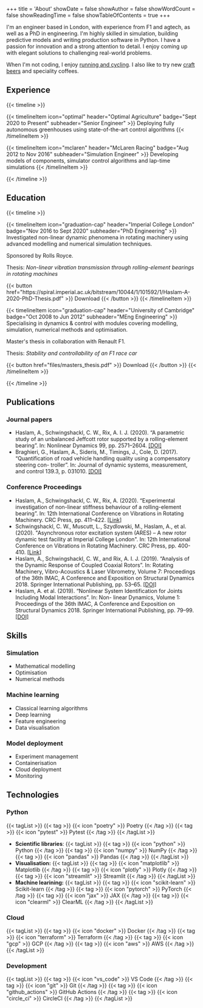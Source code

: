 +++
title = 'About'
showDate = false
showAuthor = false
showWordCount = false
showReadingTime = false
showTableOfContents = true
+++

I'm an engineer based in London, with experience from F1 and agtech, as well as a PhD in engineering. I'm highly skilled in simulation, building predictive models and writing production software in Python. I have a passion for innovation and a strong attention to detail. I enjoy coming up with elegant solutions to challenging real-world problems.

When I'm not coding, I enjoy [running and cycling](https://www.strava.com/athletes/alex_haslam). I also like to try new [craft beers](https://untappd.com/user/alexharryh) and speciality coffees.

## Experience

{{< timeline >}}

{{< timelineItem icon="optimal" header="Optimal Agriculture" badge="Sept 2020 to Present" subheader="Senior Engineer" >}}
Deploying fully autonomous greenhouses using state-of-the-art control algorithms
{{< /timelineItem >}}

{{< timelineItem icon="mclaren" header="McLaren Racing" badge="Aug 2012 to Nov 2016" subheader="Simulation Engineer" >}}
Developing models of components, simulator control algorithms and lap-time simulations
{{< /timelineItem >}}

{{< /timeline >}}

## Education

{{< timeline >}}

{{< timelineItem icon="graduation-cap" header="Imperial College London" badge="Nov 2016 to Sept 2020" subheader="PhD Engineering" >}}
Investigated non-linear dynamic phenomena in rotating machinery using advanced modelling
and numerical simulation techniques.

<p>Sponsored by Rolls Royce.</p>

<p>Thesis: <em>Non-linear vibration transmission through rolling-element bearings in rotating machines</em></p>
{{< button href="https://spiral.imperial.ac.uk/bitstream/10044/1/101592/1/Haslam-A-2020-PhD-Thesis.pdf" >}}
Download
{{< /button >}}
{{< /timelineItem >}}

{{< timelineItem icon="graduation-cap" header="University of Cambridge" badge="Oct 2008 to Jun 2012" subheader="MEng Engineering" >}}
Specialising in dynamics & control with modules covering modelling, simulation, numerical methods and optimisation.

<p> Master's thesis in collaboration with Renault F1. </p>

<p>Thesis: <em>Stability and controllability of an F1 race car</em></p>
{{< button href="files/masters_thesis.pdf" >}}
Download
{{< /button >}}
{{< /timelineItem >}}

{{< /timeline >}}

## Publications

### Journal papers

- Haslam, A., Schwingshackl, C. W., Rix, A. I. J. (2020). “A parametric study of an unbalanced
  Jeffcott rotor supported by a rolling-element bearing”. In: Nonlinear Dynamics 99, pp. 2571–2604. [[DOI]](https://doi.org/10.1007/s11071-020-05470-4)
- Braghieri, G., Haslam, A., Sideris, M., Timings, J., Cole, D. (2017). “Quantification of road vehicle handling quality using a compensatory steering con-
  troller”. In: Journal of dynamic systems, measurement, and control 139.3, p. 031010. [[DOI]](https://doi.org/10.1115/1.4035009)

### Conference Proceedings

- Haslam, A., Schwingshackl, C. W., Rix, A. (2020). “Experimental investigation of non-linear stiffness behaviour of a rolling-element bearing”. In: 12th International Conference on Vibrations in Rotating Machinery. CRC Press, pp. 411–422. [[Link]](https://www.taylorfrancis.com/chapters/oa-edit/10.1201/9781003132639-33/experimental-investigation-non-linear-stiffness-behaviour-rolling-element-bearing-haslam-schwingshackl-muscutt-rix-price)
- Schwingshackl, C. W., Muscutt, L., Szydlowski, M., Haslam, A., et al. (2020). "Asynchronous rotor excitation system (ARES) – A new rotor dynamic test facility at Imperial College London". In: 12th International Conference on Vibrations in Rotating Machinery. CRC Press, pp. 400-410. [[Link]](https://www.taylorfrancis.com/chapters/oa-edit/10.1201/9781003132639-32/asynchronous-rotor-excitation-system-ares-new-rotor-dynamic-test-facility-imperial-college-london-schwingshackl%C2%B9-muscutt%C2%B9-szydlowski%C2%B9-haslam%C2%B9-tuzzi%C2%B9-ruffini%C2%B2-price%C2%B3-rix%C2%B3-green%C2%B3)
- Haslam, A., Schwingshackl, C. W., and Rix, A. I. J. (2019). “Analysis of the Dynamic Response of Coupled Coaxial Rotors”. In: Rotating Machinery, Vibro-Acoustics & Laser Vibrometry, Volume 7: Proceedings of the 36th IMAC, A Conference and Exposition on Structural Dynamics 2018. Springer International Publishing, pp. 53–65. [[DOI]](https://doi.org/10.1007/978-3-319-74693-7_6)
- Haslam, A. et al. (2019). “Nonlinear System Identification for Joints Including Modal Interactions”. In: Non- linear Dynamics, Volume 1: Proceedings of the 36th IMAC, A Conference and Exposition on Structural Dynamics 2018. Springer International Publishing, pp. 79–99. [[DOI]](https://doi.org/10.1007/978-3-319-74280-9_7)

## Skills

### Simulation

- Mathematical modelling
- Optimisation
- Numerical methods

### Machine learning

- Classical learning algorithms
- Deep learning
- Feature engineering
- Data visualisation

### Model deployment

- Experiment management
- Containerisation
- Cloud deployment
- Monitoring

## Technologies

### Python

{{< tagList >}}
{{< tag >}} {{< icon "poetry" >}} Poetry {{< /tag >}}
{{< tag >}} {{< icon "pytest" >}} Pytest {{< /tag >}}
{{< /tagList >}}

- **Scientific libraries**:
  {{< tagList >}}
  {{< tag >}} {{< icon "python" >}} Python {{< /tag >}}
  {{< tag >}} {{< icon "numpy" >}} NumPy {{< /tag >}}
  {{< tag >}} {{< icon "pandas" >}} Pandas {{< /tag >}}
  {{< /tagList >}}
- **Visualisation:**
  {{< tagList >}}
  {{< tag >}} {{< icon "matplotlib" >}} Matplotlib {{< /tag >}}
  {{< tag >}} {{< icon "plotly" >}} Plotly {{< /tag >}}
  {{< tag >}} {{< icon "streamlit" >}} Streamlit {{< /tag >}}
  {{< /tagList >}}
- **Machine learining:**
  {{< tagList >}}
  {{< tag >}} {{< icon "scikit-learn" >}} Scikit-learn {{< /tag >}}
  {{< tag >}} {{< icon "pytorch" >}} PyTorch {{< /tag >}}
  {{< tag >}} {{< icon "jax" >}} JAX {{< /tag >}}
  {{< tag >}} {{< icon "clearml" >}} ClearML {{< /tag >}}
  {{< /tagList >}}

### Cloud

{{< tagList >}}
{{< tag >}} {{< icon "docker" >}} Docker {{< /tag >}}
{{< tag >}} {{< icon "terraform" >}} Terraform {{< /tag >}}
{{< tag >}} {{< icon "gcp" >}} GCP {{< /tag >}}
{{< tag >}} {{< icon "aws" >}} AWS {{< /tag >}}
{{< /tagList >}}

### Development

{{< tagList >}}
{{< tag >}} {{< icon "vs_code" >}} VS Code {{< /tag >}}
{{< tag >}} {{< icon "git" >}} Git {{< /tag >}}
{{< tag >}} {{< icon "github_actions" >}} GitHub Actions {{< /tag >}}
{{< tag >}} {{< icon "circle_ci" >}} CircleCI {{< /tag >}}
{{< /tagList >}}
